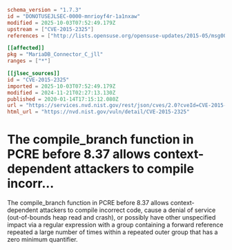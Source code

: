 ```toml
schema_version = "1.7.3"
id = "DONOTUSEJLSEC-0000-mnrioyf4r-1a1nxaw"
modified = 2025-10-03T07:52:49.179Z
upstream = ["CVE-2015-2325"]
references = ["http://lists.opensuse.org/opensuse-updates/2015-05/msg00014.html", "https://bugs.exim.org/show_bug.cgi?id=1591", "https://fortiguard.com/zeroday/FG-VD-15-015", "https://www.pcre.org/original/changelog.txt", "http://lists.opensuse.org/opensuse-updates/2015-05/msg00014.html", "https://bugs.exim.org/show_bug.cgi?id=1591", "https://fortiguard.com/zeroday/FG-VD-15-015", "https://www.pcre.org/original/changelog.txt"]

[[affected]]
pkg = "MariaDB_Connector_C_jll"
ranges = ["*"]

[[jlsec_sources]]
id = "CVE-2015-2325"
imported = 2025-10-03T07:52:49.179Z
modified = 2024-11-21T02:27:13.130Z
published = 2020-01-14T17:15:12.080Z
url = "https://services.nvd.nist.gov/rest/json/cves/2.0?cveId=CVE-2015-2325"
html_url = "https://nvd.nist.gov/vuln/detail/CVE-2015-2325"
```

# The compile_branch function in PCRE before 8.37 allows context-dependent attackers to compile incorr...

The compile_branch function in PCRE before 8.37 allows context-dependent attackers to compile incorrect code, cause a denial of service (out-of-bounds heap read and crash), or possibly have other unspecified impact via a regular expression with a group containing a forward reference repeated a large number of times within a repeated outer group that has a zero minimum quantifier.

